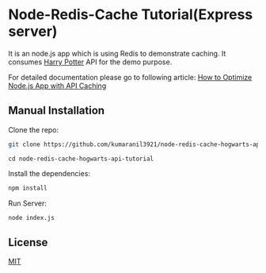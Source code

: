 # Node-Redis-Cache Tutorial(Express server)

It is an node.js app which is using Redis to demonstrate caching. It consumes [Harry Potter](https://hp-api.onrender.com/api/characters) API for the demo purpose.

For detailed documentation please go to following article:
[How to Optimize Node.js App with API Caching](https://kumaranil3921.medium.com/how-to-optimize-node-js-app-with-api-caching-d43e56bc4215)

## Manual Installation

Clone the repo:

```bash
git clone https://github.com/kumaranil3921/node-redis-cache-hogwarts-api-tutorial.git
```
```
cd node-redis-cache-hogwarts-api-tutorial
```

Install the dependencies:

```bash
npm install
```

Run Server:
```bash
node index.js
```

## License

[MIT](LICENSE)
